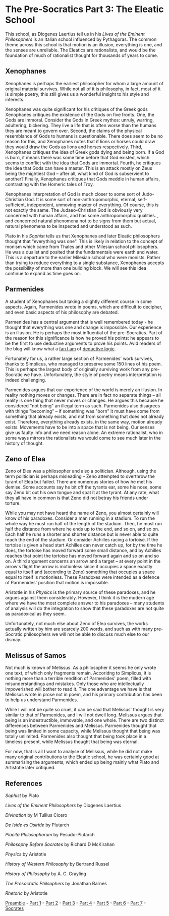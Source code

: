 # The Pre-Socratics Part 3: The Eleatic School



This school, as Diogenes Laertius tell us in his _Lives of the Eminent Philosophers_ is an Italian school influenced by Pythagoras. The common theme across this school is that motion is an illusion, everything is one, and the senses are unreliable. The Eleatics are rationalists, and would be the foundation of much of rationalist thought for thousands of years to come.

Xenophanes
----------

Xenophanes is perhaps the earliest philosopher for whom a large amount of original material survives. While not all of it is philosophy, in fact, most of it is simple poetry, this still gives us a wonderful insight to his style and interests.

Xenophanes was quite significant for his critiques of the Greek gods Xenophanes critiques the existence of the Gods on five fronts. One, the Gods are immoral. Consider the Gods in Greek mythos: unruly, warring, adultering, bickering. They live a life that is often worse than the humans they are meant to govern over. Second, the claims of the physical resemblance of Gods to humans is questionable. There does seem to be no reason for this, and Xenophanes notes that if lions or horses could draw they would draw the Gods as lions and horses respectively. Third, Xenophanes critiques the idea of Greek gods dying and being born. If a God is born, it means there was some time before that God existed, which seems to conflict with the idea that Gods are immortal. Fourth, he critiques the idea that Gods can have a master. This is an attack mostly on Zeus being the mightiest God – after all, what kind of God is subservient to another? Finally, Xenophanes critiques that Gods meddle in human affairs, contrasting with the Homeric tales of Troy.

Xenophanes interpretation of God is much closer to some sort of Judo-Christian God. It is some sort of non-anthropomorphic, eternal, self-sufficient, independent, unmoving master of everything. Of course, this is not exactly the same. The Judaeo-Christian God is obviously very concerned with human affairs, and has some anthropomorphic qualities. , and concerned natural phenomena not to be signs from them but actual, natural phenomena to be inspected and understood as such.

Plato in his _Sophist_ tells us that Xenophanes and later Eleatic philosophers thought that "everything was one". This is likely in relation to the concept of monism which came from Thales and other Milesian school philosophers. He was a dualist and posited that the fundamentals were earth and water. This is a departure to the earlier Milesian school who were monists. Rather than trying to reduce everything to a single substance, Xenophanes accepts the possibility of more than one building block. We will see this idea continue to expand as time goes on.

Parmenides
----------

A student of Xenophanes but taking a slightly different course in some aspects. Again, Parmenides wrote in poems, which are difficult to decipher, and even basic aspects of his philosophy are debated.

Parmenides has a central argument that is well remembered today - he thought that everything was one and change is impossible. Our experience is an illusion. He is perhaps the most influential of the pre-Socratics. Part of the reason for this significance is how he proved his points: he appears to be the first to use deductive arguments to prove his points. Avid readers of the blog will know what a [fan I am](/blog/what-can-we-know) of [deductive logic](/blog/a-very-short-intro-logic).

Fortunately for us, a rather large section of Parmenides' work survives, thanks to Simplicus, who managed to preserve some 150 lines of his poem. This is perhaps the largest body of originally surviving work from any pre-Socratic we have. Unfortunately, the style of poetry means interpretation is indeed challenging.

Parmenides argues that our experience of the world is merely an illusion. In reality nothing moves or changes. There are in fact no separate things – all reality is one thing that never moves or changes. He argues this because he considered "not being" an illegal term as such. Parmenides also disagrees with things "becoming" – if something was "born" it must have come from something that already exists, and not from something that does not already exist. Therefore, everything already exists, in the same way, motion already exists. Movements have to be into a space that is not being. Our senses give us faulty info and we need reason alone. An extreme rationalist, who in some ways mirrors the rationalists we would come to see much later in the history of thought.

Zeno of Elea
------------

Zeno of Elea was a philosopher and also a politician. Although, using the term politician is perhaps misleading – Zeno attempted to overthrow the tyrant of Elea but failed. There are numerous stories of how he met his demise. Some accounts say he bit off the tyrants ear, some his nose, some say Zeno bit out his own tongue and spat it at the tyrant. At any rate, what they all have in common is that Zeno did not betray his friends under torture.

While you may not have heard the name of Zeno, you almost certainly will know of his paradoxes. Consider a man running in a stadium. To run the whole way he must run half of the length of the stadium. Then, he must run half the distance from where he ends up to the end, and so on, and so on. Each half he runs a shorter and shorter distance but is never able to quite reach the end of the stadium. Or consider Achilles racing a tortoise. If the tortoise is given a head start Achilles can never catch up, for by the time he does, the tortoise has moved forward some small distance, and by Achilles reaches that point the tortoise has moved forward again and so on and so on. A third argument concerns an arrow and a target – at every point in the arrow's flight the arrow is motionless since it occupies a space exactly equal to itself and (according to Zeno) something that occupies a space equal to itself is motionless. These Paradoxes were intended as a defence of Parmenides' position that motion is impossible.

Aristotle in his _Physics_ is the primary source of these paradoxes, and he argues against them considerably. However, I think it is the modern age where we have the most complete answer to his paradoxes – many students of analysis will do the integration to show that these paradoxes are not quite as paradoxical as they seem.

Unfortunately, not much else about Zeno of Elea survives, the works actually written by him are scarcely 200 words, and such as with many pre-Socratic philosophers we will not be able to discuss much else to our dismay.

Melissus of Samos
-----------------

Not much is known of Melissus. As a philosopher it seems he only wrote one text, of which only fragments remain. Accoridng to Simplicus, it is nothing more than a terrible rendition of Parmenides' poem, filled with misunderstandings and mistakes. Only those who are intellectually impoverished will bother to read it. The one advantage we have is that Melissus wrote in prose not in poem, and his primary contribution has been to help us understand Parmenides.

While I will not be quite so cruel, it can be said that Melissus' thought is very similar to that of Parmenides, and I will not dwell long. Melissus argues that being is an indestructible, immovable, and one whole. There are two distinct differences between Parmenides and Melissus. Parmenides thought that being was limited in some capacity, while Melissus thought that being was totally unlimited. Parmenides also thought that being took place in a timeless present, while Melissus thought that being was eternal.

For now, that is all I want to analyse of Melissus, while he did not make many original contributions to the Eleatic school, he was certainly good at summarising the arguments, which ended up being mainly what Plato and Artistotle later critiqued.

References
----------

_Sophist_ by Plato

_Lives of the Eminent Philosophers_ by Diogenes Laertius

_Divination_ by M Tullius Cicero

_De Iside es Osiride_ by Plutarch

_Placita Philosophorum_ by Pesudo-Plutarch

_Philosophy Before Socrates_ by Richard D McKirahan

_Physics_ by Aristotle

_History of Western Philosophy_ by Bertrand Russel

_History of Philosophy_ by A. C. Grayling

_The Presocratic Philsophers_ by Jonathan Barnes

_Rhetoric_ by Aristotle

[Preamble](/blog/pre-socratics-preamble) - [Part 1](/blog/pre-socratics-part1) - [Part 2](/blog/pre-socratics-part2) - [Part 3](/blog/pre-socratics-part3) - [Part 4](/blog/pre-socratics-part4) - [Part 5](/blog/pre-socratics-part5) - [Part 6](/blog/pre-socratics-part6) - [Part 7](/blog/pre-socratics-part7) - [Socrates](/blog/pre-socratics-socrates)